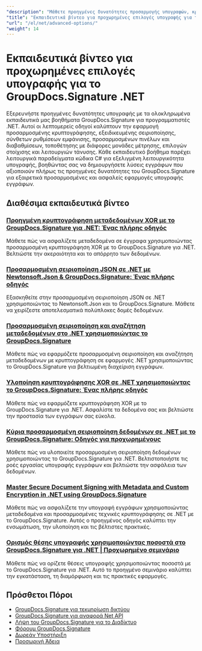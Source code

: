 ```yaml
---
"description": "Μάθετε προηγμένες δυνατότητες προσαρμογής υπογραφών, κρυπτογράφησης, σειριοποίησης και εξειδικευμένων λειτουργιών υπογραφής με αυτά τα σεμινάρια GroupDocs.Signature .NET."
"title": "Εκπαιδευτικά βίντεο για προχωρημένες επιλογές υπογραφής για το GroupDocs.Signature .NET"
"url": "/el/net/advanced-options/"
"weight": 14
---
```


# Εκπαιδευτικά βίντεο για προχωρημένες επιλογές υπογραφής για το GroupDocs.Signature .NET

Εξερευνήστε προηγμένες δυνατότητες υπογραφής με τα ολοκληρωμένα εκπαιδευτικά μας βοηθήματα GroupDocs.Signature για προγραμματιστές .NET. Αυτοί οι λεπτομερείς οδηγοί καλύπτουν την εφαρμογή προσαρμοσμένης κρυπτογράφησης, εξειδικευμένης σειριοποίησης, σύνθετων ρυθμίσεων εμφάνισης, προσαρμοσμένων πινέλων και διαβαθμίσεων, τοποθέτησης με διάφορες μονάδες μέτρησης, επιλογών στοίχισης και λειτουργιών τάνυσης. Κάθε εκπαιδευτικό βοήθημα παρέχει λειτουργικά παραδείγματα κώδικα C# για εξελιγμένη λειτουργικότητα υπογραφής, βοηθώντας σας να δημιουργήσετε λύσεις εγγράφων που αξιοποιούν πλήρως τις προηγμένες δυνατότητες του GroupDocs.Signature για εξαιρετικά προσαρμοσμένες και ασφαλείς εφαρμογές υπογραφής εγγράφων.

## Διαθέσιμα εκπαιδευτικά βίντεο

### [Προηγμένη κρυπτογράφηση μεταδεδομένων XOR με το GroupDocs.Signature για .NET: Ένας πλήρης οδηγός](./custom-xor-metadata-encryption-groupdocs-signature-net/)
Μάθετε πώς να ασφαλίζετε μεταδεδομένα σε έγγραφα χρησιμοποιώντας προσαρμοσμένη κρυπτογράφηση XOR με το GroupDocs.Signature για .NET. Βελτιώστε την ακεραιότητα και το απόρρητο των δεδομένων.

### [Προσαρμοσμένη σειριοποίηση JSON σε .NET με Newtonsoft.Json & GroupDocs.Signature: Ένας πλήρης οδηγός](./custom-json-serialization-newtonsoft-groupdocs-signature/)
Εξασκηθείτε στην προσαρμοσμένη σειριοποίηση JSON σε .NET χρησιμοποιώντας το Newtonsoft.Json και το GroupDocs.Signature. Μάθετε να χειρίζεστε αποτελεσματικά πολύπλοκες δομές δεδομένων.

### [Προσαρμοσμένη σειριοποίηση και αναζήτηση μεταδεδομένων στο .NET χρησιμοποιώντας το GroupDocs.Signature](./custom-serialization-metadata-signature-net-groupdocs/)
Μάθετε πώς να εφαρμόζετε προσαρμοσμένη σειριοποίηση και αναζήτηση μεταδεδομένων με κρυπτογράφηση σε εφαρμογές .NET χρησιμοποιώντας το GroupDocs.Signature για βελτιωμένη διαχείριση εγγράφων.

### [Υλοποίηση κρυπτογράφησης XOR σε .NET χρησιμοποιώντας το GroupDocs.Signature: Ένας πλήρης οδηγός](./xor-encryption-dotnet-groupdocs-signature-integration-guide/)
Μάθετε πώς να εφαρμόζετε κρυπτογράφηση XOR με το GroupDocs.Signature για .NET. Ασφαλίστε τα δεδομένα σας και βελτιώστε την προστασία των εγγράφων σας εύκολα.

### [Κύρια προσαρμοσμένη σειριοποίηση δεδομένων σε .NET με το GroupDocs.Signature: Οδηγός για προχωρημένους](./master-custom-data-serialization-groupdocs-signature-dotnet/)
Μάθετε πώς να υλοποιείτε προσαρμοσμένη σειριοποίηση δεδομένων χρησιμοποιώντας το GroupDocs.Signature για .NET. Βελτιστοποιήστε τις ροές εργασίας υπογραφής εγγράφων και βελτιώστε την ασφάλεια των δεδομένων.

### [Master Secure Document Signing with Metadata and Custom Encryption in .NET using GroupDocs.Signature](./secure-document-signing-metadata-encryption-net/)
Μάθετε πώς να ασφαλίζετε την υπογραφή εγγράφων χρησιμοποιώντας μεταδεδομένα και προσαρμοσμένες τεχνικές κρυπτογράφησης σε .NET με το GroupDocs.Signature. Αυτός ο προηγμένος οδηγός καλύπτει την ενσωμάτωση, την υλοποίηση και τις βέλτιστες πρακτικές.

### [Ορισμός θέσης υπογραφής χρησιμοποιώντας ποσοστά στο GroupDocs.Signature για .NET | Προχωρημένο σεμινάριο](./set-signature-position-percentages-groupdocs-signature-net/)
Μάθετε πώς να ορίζετε θέσεις υπογραφής χρησιμοποιώντας ποσοστά με το GroupDocs.Signature για .NET. Αυτό το προηγμένο σεμινάριο καλύπτει την εγκατάσταση, τη διαμόρφωση και τις πρακτικές εφαρμογές.

## Πρόσθετοι Πόροι

- [GroupDocs.Signature για τεκμηρίωση δικτύου](https://docs.groupdocs.com/signature/net/)
- [GroupDocs.Signature για αναφορά Net API](https://reference.groupdocs.com/signature/net/)
- [Λήψη του GroupDocs.Signature για το Διαδίκτυο](https://releases.groupdocs.com/signature/net/)
- [Φόρουμ GroupDocs.Signature](https://forum.groupdocs.com/c/signature)
- [Δωρεάν Υποστήριξη](https://forum.groupdocs.com/)
- [Προσωρινή Άδεια](https://purchase.groupdocs.com/temporary-license/)
